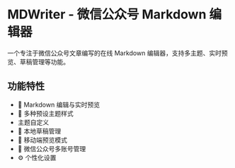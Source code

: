 # MDWriter - 微信公众号 Markdown 编辑器

一个专注于微信公众号文章编写的在线 Markdown 编辑器，支持多主题、实时预览、草稿管理等功能。

## 功能特性

- 📝 Markdown 编辑与实时预览
- 🎨 多种预设主题样式
- 主题自定义
- 💾 本地草稿管理
- 📱 移动端预览模式
- 🔄 微信公众号多账号管理
- ⚙️ 个性化设置
